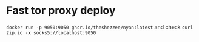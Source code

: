 # Fast tor proxy deploy
`docker run -p 9050:9050 ghcr.io/theshezzee/nyan:latest`
and check 
`curl 2ip.io -x socks5://localhost:9050`

